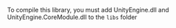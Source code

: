 To compile this library, you must add UnityEngine.dll and UnityEngine.CoreModule.dll to the `libs` folder